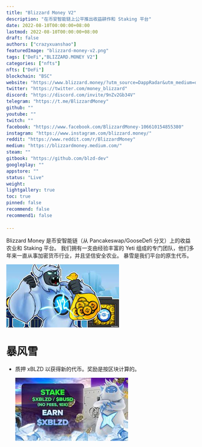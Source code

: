 ```yaml
---
title: "Blizzard Money V2"
description: "在币安智能链上公平推出收益耕作和 Staking 平台"
date: 2022-08-10T00:00:00+08:00
lastmod: 2022-08-10T00:00:00+08:00
draft: false
authors: ["crazyxuanshao"]
featuredImage: "blizzard-money-v2.png"
tags: ["DeFi","BLIZZARD.MONEY V2"]
categories: ["nfts"]
nfts: ["DeFi"]
blockchain: "BSC"
website: "https://www.blizzard.money/?utm_source=DappRadar&utm_medium=deeplink&utm_campaign=visit-website"
twitter: "https://twitter.com/money_blizzard"
discord: "https://discord.com/invite/9nZv2Gb34V"
telegram: "https://t.me/BlizzardMoney"
github: ""
youtube: ""
twitch: ""
facebook: "https://www.facebook.com/BlizzardMoney-106610154855380"
instagram: "https://www.instagram.com/blizzard.money/"
reddit: "https://www.reddit.com/r/BlizzardMoney"
medium: "https://blizzardmoney.medium.com/"
steam: ""
gitbook: "https://github.com/blzd-dev"
googleplay: ""
appstore: ""
status: "Live"
weight: 
lightgallery: true
toc: true
pinned: false
recommend: false
recommend1: false

---
```


<p>Blizzard Money 是币安智能链（从 Pancakeswap/GooseDefi 分叉）上的收益农业和 Staking 平台。 我们拥有一支由经验丰富的 Yeti 组成的专门团队，他们多年来一直从事加密货币行业，并且坚信安全农业。 暴雪是我们平台的原生代币。</p>

![dsnain](dsnain.png)



# 暴风雪

- 质押 xBLZD 以获得新的代币。奖励是按区块计算的。

  ![dnsia](dnsia.png)